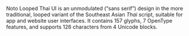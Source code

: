 Noto Looped Thai UI is an unmodulated (“sans serif”) design in the more traditional, looped variant of the Southeast Asian _Thai_ script, suitable for app and website user interfaces. It contains 157 glyphs, 7 OpenType features, and supports 126 characters from 4 Unicode blocks.